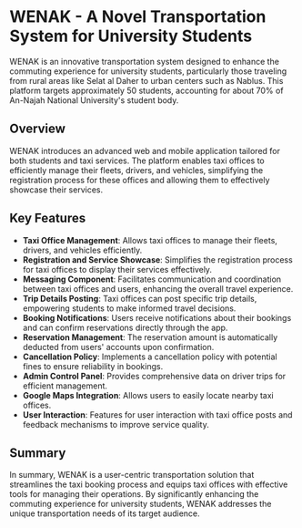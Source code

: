 # WENAK - A Novel Transportation System for University Students

WENAK is an innovative transportation system designed to enhance the commuting experience for university students, particularly those traveling from rural areas like Selat al Daher to urban centers such as Nablus. This platform targets approximately 50 students, accounting for about 70% of An-Najah National University's student body.

## Overview

WENAK introduces an advanced web and mobile application tailored for both students and taxi services. The platform enables taxi offices to efficiently manage their fleets, drivers, and vehicles, simplifying the registration process for these offices and allowing them to effectively showcase their services.

## Key Features

- **Taxi Office Management**: Allows taxi offices to manage their fleets, drivers, and vehicles efficiently.
- **Registration and Service Showcase**: Simplifies the registration process for taxi offices to display their services effectively.
- **Messaging Component**: Facilitates communication and coordination between taxi offices and users, enhancing the overall travel experience.
- **Trip Details Posting**: Taxi offices can post specific trip details, empowering students to make informed travel decisions.
- **Booking Notifications**: Users receive notifications about their bookings and can confirm reservations directly through the app.
- **Reservation Management**: The reservation amount is automatically deducted from users' accounts upon confirmation.
- **Cancellation Policy**: Implements a cancellation policy with potential fines to ensure reliability in bookings.
- **Admin Control Panel**: Provides comprehensive data on driver trips for efficient management.
- **Google Maps Integration**: Allows users to easily locate nearby taxi offices.
- **User Interaction**: Features for user interaction with taxi office posts and feedback mechanisms to improve service quality.

## Summary

In summary, WENAK is a user-centric transportation solution that streamlines the taxi booking process and equips taxi offices with effective tools for managing their operations. By significantly enhancing the commuting experience for university students, WENAK addresses the unique transportation needs of its target audience.
